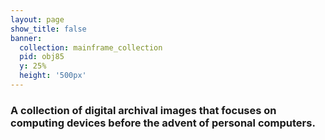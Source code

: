 ```yaml
---
layout: page
show_title: false
banner:
  collection: mainframe_collection
  pid: obj85
  y: 25%
  height: '500px'
---
```


### A collection of digital archival images that focuses on computing devices before the advent of personal computers.
